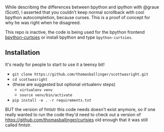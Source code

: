 While describing the differences between bpython and ipython with @graue (Scott),
I asserted that you couldn't keep normal scrollback with cool bpython
autocompletion, because curses. This is a proof of concept for why
he was right when he disagreed.

This repo is inactive, the code is being used for the bpython frontend [bpython-curtsies](https://bitbucket.org/bobf/bpython)
or install bpython and type `bpython-curtsies`.

Installation
------------

It's ready for people to start to use it a teensy bit!

* `git clone https://github.com/thomasballinger/scottwasright.git`
* `cd scottwasright`
* (these are suggested but optional virtualenv steps)
  * `virtualenv venv`
  * `source venv/bin/activate`
* `pip install -e . -r requirements.txt`

BUT the version of fmtstr this code needs doesn't exist anymore, so if one really wanted to run the code they'd need to check out a version of https://github.com/thomasballinger/curtsies old enough that it was still called fmtstr.
